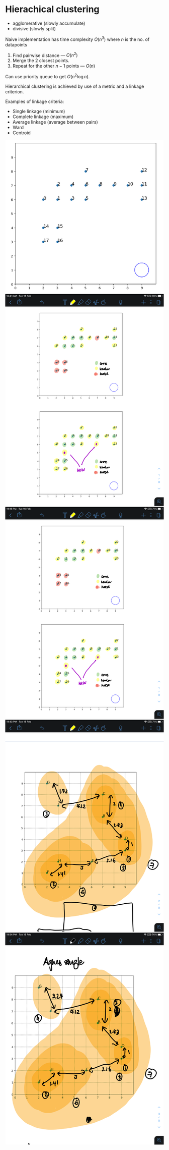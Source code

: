 # Hierachical clustering

- agglomerative (slowly accumulate)
- divisive (slowly split)

Naive implementation has time complexity $O(n^3)$ where $n$ is the no. of datapoints

1. Find pairwise distance — $O(n^2)$
2. Merge the 2 closest points.
3. Repeat for the other $n-1$ points — $O(n)$

Can use priority queue to get $O(n^2 \log n)$.

Hierarchical clustering is achieved by use of a metric and a linkage criterion.

Examples of linkage criteria:

- Single linkage (minimum)
- Complete linkage (maximum)
- Average linkage (average between pairs)
- Ward
- Centroid

![Hierarchical clustering](hierarchical-clustering-1.png)
![Hierarchical clustering](hierarchical-clustering-2.png)
![Hierarchical clustering](hierarchical-clustering-3.png)
![Hierarchical clustering](hierarchical-clustering-4.png)
![Hierarchical clustering](hierarchical-clustering-5.png)
